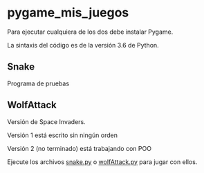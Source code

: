# pygame_mis_juegos

Para ejecutar cualquiera de los dos debe instalar Pygame.

La sintaxis del código es de la versión 3.6 de Python.

## Snake

Programa de pruebas

## WolfAttack

Versión de Space Invaders.

Versión 1 está escrito sin ningún orden

Versión 2 (no terminado) está trabajando con POO


Ejecute los archivos [snake.py](Snake/snake.py) o [wolfAttack.py](WolfAttack/wolfAttack.py) para jugar con ellos.
